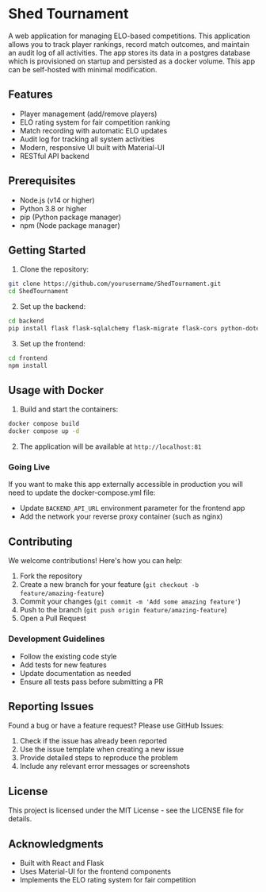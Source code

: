 # Shed Tournament

A web application for managing ELO-based competitions. This application allows you to track player rankings, record match outcomes, and maintain an audit log of all activities.
The app stores its data in a postgres database which is provisioned on startup and persisted as a docker volume.
This app can be self-hosted with minimal modification.

## Features

- Player management (add/remove players)
- ELO rating system for fair competition ranking
- Match recording with automatic ELO updates
- Audit log for tracking all system activities
- Modern, responsive UI built with Material-UI
- RESTful API backend

## Prerequisites

- Node.js (v14 or higher)
- Python 3.8 or higher
- pip (Python package manager)
- npm (Node package manager)

## Getting Started

1. Clone the repository:
```bash
git clone https://github.com/yourusername/ShedTournament.git
cd ShedTournament
```

2. Set up the backend:
```bash
cd backend
pip install flask flask-sqlalchemy flask-migrate flask-cors python-dotenv
```

3. Set up the frontend:
```bash
cd frontend
npm install
```

## Usage with Docker

1. Build and start the containers:
```bash
docker compose build
docker compose up -d
```

2. The application will be available at `http://localhost:81`

### Going Live

If you want to make this app externally accessible in production you will need to update the docker-compose.yml file:
- Update `BACKEND_API_URL` environment parameter for the frontend app
- Add the network your reverse proxy container (such as nginx)

## Contributing

We welcome contributions! Here's how you can help:

1. Fork the repository
2. Create a new branch for your feature (`git checkout -b feature/amazing-feature`)
3. Commit your changes (`git commit -m 'Add some amazing feature'`)
4. Push to the branch (`git push origin feature/amazing-feature`)
5. Open a Pull Request

### Development Guidelines

- Follow the existing code style
- Add tests for new features
- Update documentation as needed
- Ensure all tests pass before submitting a PR

## Reporting Issues

Found a bug or have a feature request? Please use GitHub Issues:

1. Check if the issue has already been reported
2. Use the issue template when creating a new issue
3. Provide detailed steps to reproduce the problem
4. Include any relevant error messages or screenshots

## License

This project is licensed under the MIT License - see the LICENSE file for details.

## Acknowledgments

- Built with React and Flask
- Uses Material-UI for the frontend components
- Implements the ELO rating system for fair competition 